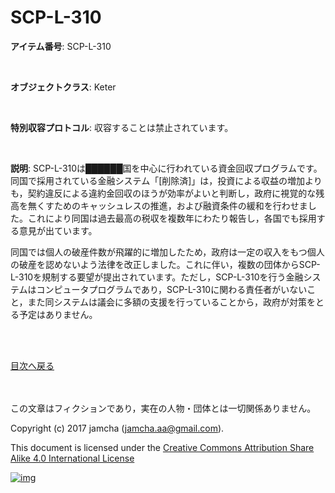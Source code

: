 # SCP-L-310

**アイテム番号**: SCP-L-310  

<br>  

**オブジェクトクラス**: Keter  

<br>  

**特別収容プロトコル**: 収容することは禁止されています。  

<br>  

**説明**: SCP-L-310は██████国を中心に行われている資金回収プログラムです。同国で採用されている金融システム「[削除済]」は，投資による収益の増加よりも，契約違反による違約金回収のほうが効率がよいと判断し，政府に視覚的な残高を無くすためのキャッシュレスの推進，および融資条件の緩和を行わせました。これにより同国は過去最高の税収を複数年にわたり報告し，各国でも採用する意見が出ています。  

同国では個人の破産件数が飛躍的に増加したため，政府は一定の収入をもつ個人の破産を認めないよう法律を改正しました。これに伴い，複数の団体からSCP-L-310を規制する要望が提出されています。ただし，SCP-L-310を行う金融システムはコンピュータプログラムであり，SCP-L-310に関わる責任者がいないこと，また同システムは議会に多額の支援を行っていることから，政府が対策をとる予定はありません。  

<br>  
<br>  

[目次へ戻る](https://github.com/jamcha-aa/SCP/blob/master/README.md)  

<br>  
<br>  
この文章はフィクションであり，実在の人物・団体とは一切関係ありません。  

Copyright (c) 2017 jamcha (jamcha.aa@gmail.com).  

This document is licensed under the [Creative Commons Attribution Share Alike 4.0 International License](http://creativecommons.org/licenses/by-sa/4.0/deed)  

[![img](http://i.creativecommons.org/l/by-sa/3.0/80x15.png)](http://creativecommons.org/licenses/by-sa/4.0/deed)